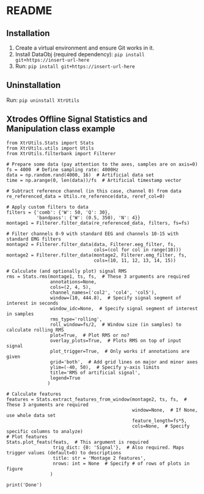 # README #

## Installation ##

1. Create a virtual environment and ensure Git works in it.
2. Install DataObj (required dependency): `pip install git+https://insert-url-here`
3. Run: `pip install git+https://insert-url-here`

## Uninstallation

Run: `pip uninstall XtrUtils`
    
## Xtrodes Offline Signal Statistics and Manipulation class example ##

    from XtrUtils.Stats import Stats
    from XtrUtils.utils import Utils
    from XtrUtils.filterbank import Filterer

    # Prepare some data (pay attention to the axes, samples are on axis=0)
    fs = 4000  # Define sampling rate: 4000Hz
    data = np.random.rand(4000, 16)  # Artificial data set
    time = np.arange(0, len(data))/fs  # Artificial timestamp vector

    # Subtract reference channel (in this case, channel 0) from data
    re_referenced_data = Utils.re_reference(data, reref_col=0)

    # Apply custom filters to data
    filters = {'comb': {'W': 50, 'Q': 30},
               'bandpass': {'W': (0.5, 350), 'N': 4}}
    montage1 = Filterer.filter_data(re_referenced_data, filters, fs=fs)

    # Filter channels 0-9 with standard EEG and channels 10-15 with standard EMG filters
    montage2 = Filterer.filter_data(data, Filterer.eeg_filter, fs,
                                    cols=(col for col in range(10)))
    montage2 = Filterer.filter_data(montage2, Filterer.emg_filter, fs,
                                    cols=(10, 11, 12, 13, 14, 15))

    # Calculate (and optionally plot) signal RMS
    rms = Stats.rms(montage1, ts, fs,  # These 3 arguments are required
                    annotations=None,
                    cols=(2, 4, 5),
                    channel_names=('col2', 'col4', 'col5'),
                    window=(10, 444.8),  # Specify signal segment of interest in seconds
                    window_idc=None,  # Specify signal segment of interest in samples
                    rms_type='rolling',
                    roll_window=fs/2,  # Window size (in samples) to calculate rolling RMS
                    plot=True,  # Plot RMS or no?
                    overlay_plots=True,  # Plots RMS on top of input signal
                    plot_trigger=True,  # Only works if annotations are given
                    grid='both',  # Add grid lines on major and minor axes
                    ylim=(-40, 50),  # Specify y-axis limits
                    title='RMS of artificial signal',
                    legend=True
                   )

    # Calculate features
    features = Stats.extract_features_from_window(montage2, ts, fs,  # These 3 arguments are required
                                                  window=None,  # If None, use whole data set
                                                  feature_length=fs*5,
                                                  cols=None,  # Specify specific columns to analyze)
    # Plot features
    Stats.plot_feats(feats,  # This argument is required
                     trig_dict: {0: 'Signal'},  # Also required. Maps trigger values (default=0) to descriptions
                     title: str = 'Montage 2 features',
                     nrows: int = None  # Specify # of rows of plots in figure
                    )

    print('Done')